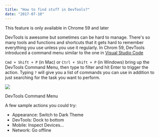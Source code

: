 ```yaml
---
title: "How to find stuff in DevTools?"
date: "2017-07-10"
---
```


This feature is only available in Chrome 59 and later

DevTools is awesome but sometimes can be hard to manage. There's so many tools and functions and shortcuts that it gets hard to remember everything you use unless you use it regularly. In Chrom 59, DevTools introduced a command menu similar to the one in [Visual Studio Code](https://code.visualstudio.com/)

`Cmd + Shift + P` (in Mac) or `Ctrl + Shift + P` (in Windows) bring up the DevTools Command Menu, then type to filter and hit Enter to trigger the action. Typing `?` will give you a list of commands you can use in addition to just searching for the task you want to perform.

![](//publishing-project.rivendellweb.net/wp-content/uploads/2017/06/command-command-menu.png)

DevTools Command Menu

A few sample actions you could try:

- Appearance: Switch to Dark Theme
- DevTools: Dock to bottom
- Mobile: Inspect Devices...
- Network: Go offline
